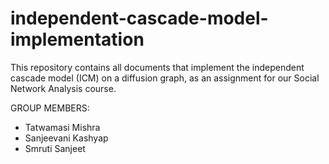 # independent-cascade-model-implementation
This repository contains all documents that implement the independent cascade model (ICM) on a diffusion graph, as an assignment for our Social Network Analysis course.

GROUP MEMBERS:
- Tatwamasi Mishra
- Sanjeevani Kashyap
- Smruti Sanjeet
